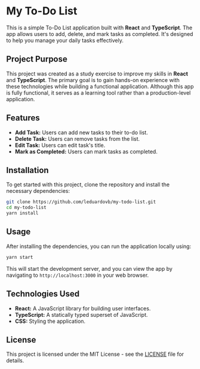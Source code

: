 # My To-Do List

This is a simple To-Do List application built with **React** and **TypeScript**. The app allows users to add, delete, and mark tasks as completed. It's designed to help you manage your daily tasks effectively.

## Project Purpose

This project was created as a study exercise to improve my skills in **React** and **TypeScript**. The primary goal is to gain hands-on experience with these technologies while building a functional application. Although this app is fully functional, it serves as a learning tool rather than a production-level application.

## Features

- **Add Task:** Users can add new tasks to their to-do list.
- **Delete Task:** Users can remove tasks from the list.
- **Edit Task:** Users can edit task's title.
- **Mark as Completed:** Users can mark tasks as completed.

## Installation

To get started with this project, clone the repository and install the necessary dependencies:

```bash
git clone https://github.com/leduardovb/my-todo-list.git
cd my-todo-list
yarn install
```

## Usage

After installing the dependencies, you can run the application locally using:

```bash
yarn start
```

This will start the development server, and you can view the app by navigating to `http://localhost:3000` in your web browser.

## Technologies Used

- **React:** A JavaScript library for building user interfaces.
- **TypeScript:** A statically typed superset of JavaScript.
- **CSS:** Styling the application.

## License

This project is licensed under the MIT License - see the [LICENSE](LICENSE) file for details.
